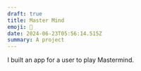 ```yaml
---
draft: true
title: Master Mind
emoji: 🧠
date: 2024-06-23T05:56:14.515Z
summary: A project
---
```


I﻿ built an app for a user to play Mastermind.
